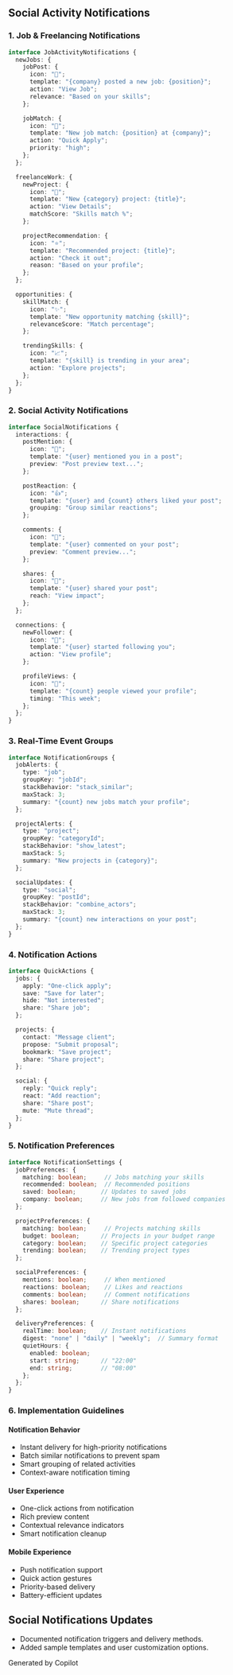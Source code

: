 ## Social Activity Notifications

### 1. Job & Freelancing Notifications
```typescript
interface JobActivityNotifications {
  newJobs: {
    jobPost: {
      icon: "💼";
      template: "{company} posted a new job: {position}";
      action: "View Job";
      relevance: "Based on your skills";
    };

    jobMatch: {
      icon: "🎯";
      template: "New job match: {position} at {company}";
      action: "Quick Apply";
      priority: "high";
    };
  };

  freelanceWork: {
    newProject: {
      icon: "🚀";
      template: "New {category} project: {title}";
      action: "View Details";
      matchScore: "Skills match %";
    };

    projectRecommendation: {
      icon: "⭐";
      template: "Recommended project: {title}";
      action: "Check it out";
      reason: "Based on your profile";
    };
  };

  opportunities: {
    skillMatch: {
      icon: "✨";
      template: "New opportunity matching {skill}";
      relevanceScore: "Match percentage";
    };

    trendingSkills: {
      icon: "📈";
      template: "{skill} is trending in your area";
      action: "Explore projects";
    };
  };
}
```

### 2. Social Activity Notifications
```typescript
interface SocialNotifications {
  interactions: {
    postMention: {
      icon: "📣";
      template: "{user} mentioned you in a post";
      preview: "Post preview text...";
    };

    postReaction: {
      icon: "👍";
      template: "{user} and {count} others liked your post";
      grouping: "Group similar reactions";
    };

    comments: {
      icon: "💬";
      template: "{user} commented on your post";
      preview: "Comment preview...";
    };

    shares: {
      icon: "🔄";
      template: "{user} shared your post";
      reach: "View impact";
    };
  };

  connections: {
    newFollower: {
      icon: "👋";
      template: "{user} started following you";
      action: "View profile";
    };

    profileViews: {
      icon: "👀";
      template: "{count} people viewed your profile";
      timing: "This week";
    };
  };
}
```

### 3. Real-Time Event Groups
```typescript
interface NotificationGroups {
  jobAlerts: {
    type: "job";
    groupKey: "jobId";
    stackBehavior: "stack_similar";
    maxStack: 3;
    summary: "{count} new jobs match your profile";
  };

  projectAlerts: {
    type: "project";
    groupKey: "categoryId";
    stackBehavior: "show_latest";
    maxStack: 5;
    summary: "New projects in {category}";
  };

  socialUpdates: {
    type: "social";
    groupKey: "postId";
    stackBehavior: "combine_actors";
    maxStack: 3;
    summary: "{count} new interactions on your post";
  };
}
```

### 4. Notification Actions
```typescript
interface QuickActions {
  jobs: {
    apply: "One-click apply";
    save: "Save for later";
    hide: "Not interested";
    share: "Share job";
  };

  projects: {
    contact: "Message client";
    propose: "Submit proposal";
    bookmark: "Save project";
    share: "Share project";
  };

  social: {
    reply: "Quick reply";
    react: "Add reaction";
    share: "Share post";
    mute: "Mute thread";
  };
}
```

### 5. Notification Preferences
```typescript
interface NotificationSettings {
  jobPreferences: {
    matching: boolean;     // Jobs matching your skills
    recommended: boolean;  // Recommended positions
    saved: boolean;       // Updates to saved jobs
    company: boolean;     // New jobs from followed companies
  };

  projectPreferences: {
    matching: boolean;     // Projects matching skills
    budget: boolean;      // Projects in your budget range
    category: boolean;    // Specific project categories
    trending: boolean;    // Trending project types
  };

  socialPreferences: {
    mentions: boolean;     // When mentioned
    reactions: boolean;    // Likes and reactions
    comments: boolean;     // Comment notifications
    shares: boolean;      // Share notifications
  };

  deliveryPreferences: {
    realTime: boolean;    // Instant notifications
    digest: "none" | "daily" | "weekly";  // Summary format
    quietHours: {
      enabled: boolean;
      start: string;      // "22:00"
      end: string;        // "08:00"
    };
  };
}
```

### 6. Implementation Guidelines

#### Notification Behavior
- Instant delivery for high-priority notifications
- Batch similar notifications to prevent spam
- Smart grouping of related activities
- Context-aware notification timing

#### User Experience
- One-click actions from notification
- Rich preview content
- Contextual relevance indicators
- Smart notification cleanup

#### Mobile Experience
- Push notification support
- Quick action gestures
- Priority-based delivery
- Battery-efficient updates

## Social Notifications Updates
- Documented notification triggers and delivery methods.
- Added sample templates and user customization options.

Generated by Copilot